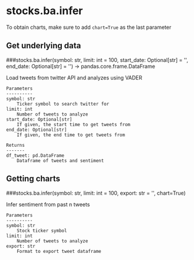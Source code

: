 # stocks.ba.infer

To obtain charts, make sure to add `chart=True` as the last parameter

## Get underlying data 
###stocks.ba.infer(symbol: str, limit: int = 100, start_date: Optional[str] = '', end_date: Optional[str] = '') -> pandas.core.frame.DataFrame

Load tweets from twitter API and analyzes using VADER

    Parameters
    ----------
    symbol: str
        Ticker symbol to search twitter for
    limit: int
        Number of tweets to analyze
    start_date: Optional[str]
        If given, the start time to get tweets from
    end_date: Optional[str]
        If given, the end time to get tweets from

    Returns
    -------
    df_tweet: pd.DataFrame
        Dataframe of tweets and sentiment

## Getting charts 
###stocks.ba.infer(symbol: str, limit: int = 100, export: str = '', chart=True)

Infer sentiment from past n tweets

    Parameters
    ----------
    symbol: str
        Stock ticker symbol
    limit: int
        Number of tweets to analyze
    export: str
        Format to export tweet dataframe
